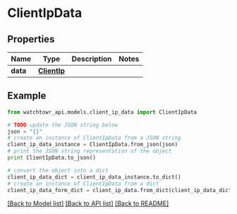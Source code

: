 # ClientIpData


## Properties
Name | Type | Description | Notes
------------ | ------------- | ------------- | -------------
**data** | [**ClientIp**](ClientIp.md) |  | 

## Example

```python
from watchtowr_api.models.client_ip_data import ClientIpData

# TODO update the JSON string below
json = "{}"
# create an instance of ClientIpData from a JSON string
client_ip_data_instance = ClientIpData.from_json(json)
# print the JSON string representation of the object
print ClientIpData.to_json()

# convert the object into a dict
client_ip_data_dict = client_ip_data_instance.to_dict()
# create an instance of ClientIpData from a dict
client_ip_data_form_dict = client_ip_data.from_dict(client_ip_data_dict)
```
[[Back to Model list]](../README.md#documentation-for-models) [[Back to API list]](../README.md#documentation-for-api-endpoints) [[Back to README]](../README.md)


